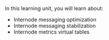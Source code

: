 In this learning unit, you will learn about:

* Internode messaging optimization
* Internode messaging stabilization
* Internode metrics virtual tables
